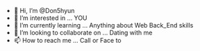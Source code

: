 - 👋 Hi, I’m @Don5hyun
- 👀 I’m interested in ... YOU
- 🌱 I’m currently learning ... Anything about Web Back_End skills 
- 💞️ I’m looking to collaborate on ... Dating with me 
- 📫 How to reach me ... Call or Face to 

<!---
Don5hyun/Don5hyun is a ✨ special ✨ repository because its `README.md` (this file) appears on your GitHub profile.
You can click the Preview link to take a look at your changes.
--->
